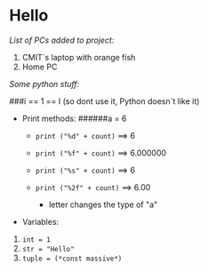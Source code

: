 # Hello
 *List of PCs added to project:*
 1. CMIT`s laptop with orange fish
 2. Home PC
 
 *Some python stuff:*
 
 ###i == 1 == I (so dont use it, Python doesn`t like it)
 
 * Print methods:
    ######a = 6
   - `print ("%d" + count)` ==> 6 
   - `print ("%f" + count)` ==> 6.000000
   - `print ("%s" + count)` ==> 6
   - `print ("%2f" + count)` ==> 6.00
   
     -    letter changes the type of "a"

 * Variables:
 1. `int = 1`
 1. `str = "Hello"`
 1. `tuple = (*const massive*)`

